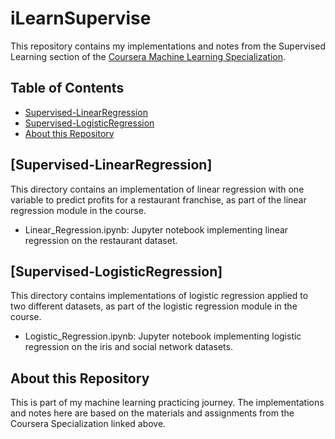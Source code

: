 # iLearnSupervise
This repository contains my implementations and notes from the Supervised Learning section of the [Coursera Machine Learning Specialization](https://www.coursera.org/specializations/machine-learning-introduction).


## Table of Contents

- [Supervised-LinearRegression](#supervised-linearregression)
- [Supervised-LogisticRegression](#supervised-logisticregression) 
- [About this Repository](#about-this-repository)


## [Supervised-LinearRegression]

This directory contains an implementation of linear regression with one variable to predict profits for a restaurant franchise, as part of the linear regression module in the course.

- Linear_Regression.ipynb: Jupyter notebook implementing linear regression on the restaurant dataset.

## [Supervised-LogisticRegression]

This directory contains implementations of logistic regression applied to two different datasets, as part of the logistic regression module in the course.

- Logistic_Regression.ipynb: Jupyter notebook implementing logistic regression on the iris and social network datasets.

## About this Repository

This is part of my machine learning practicing journey. The implementations and notes here are based on the materials and assignments from the Coursera Specialization linked above.